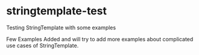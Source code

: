 # stringtemplate-test
Testing StringTemplate with some examples

Few Examples Added and will try to add more examples about complicated use cases of StringTemplate.
